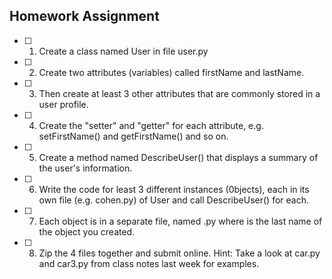 ## Homework Assignment

- [ ] 1) Create a class named User in file user.py
- [ ] 2) Create two attributes (variables) called firstName and lastName.
- [ ] 3) Then create at least 3 other attributes that are commonly stored in a user profile.
- [ ] 4) Create the "setter" and "getter" for each attribute, e.g. setFirstName() and getFirstName() and so on.
- [ ] 5) Create a method named DescribeUser() that displays a summary of the user's information. 
- [ ] 6) Write the code for least 3 different instances (0bjects), each in its own file (e.g. cohen.py) of User and call DescribeUser() for each.
- [ ] 7) Each object is in a separate file, named <lastname>.py where <lastname> is the last name of the object you created.
- [ ] 8) Zip the 4 files together and submit online.
Hint: Take a look at car.py and car3.py from class  notes last week for examples.
